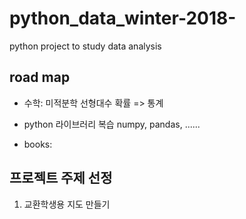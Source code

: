 ﻿# python_data_winter-2018-
python project to study data analysis

## road map

* 수학:
미적분학
선형대수
확률 => 통계 

* python 라이브러리 복습
numpy, pandas, ......

* books:


## 프로젝트 주제 선정 
1) 교환학생용 지도 만들기
